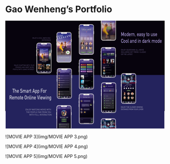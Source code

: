 # Gao Wenheng’s Portfolio

<img src="img/MOVIE APP 1.png" alt="MOVIE APP 1, " style="zoom:100%;" />

![MOVIE APP 3](img/MOVIE APP 3.png)

![MOVIE APP 4](img/MOVIE APP 4.png)

![MOVIE APP 5](img/MOVIE APP 5.png)